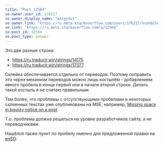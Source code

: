 ```yaml
---
title: "Post 12564"
se.owner.user_id: 176217
se.owner.display_name: "αλεχολυτ"
se.owner.link: "https://ru.meta.stackoverflow.com/users/176217/%ce%b1%ce%bb%ce%b5%cf%87%ce%bf%ce%bb%cf%85%cf%84"
se.link: "https://ru.meta.stackoverflow.com/a/12564"
se.post_id: 12564
se.post_type: answer
---
```

<p>Это две разные строки:</p>
<ul>
<li><a href="https://ru.traducir.win/strings/14175" rel="nofollow noreferrer">https://ru.traducir.win/strings/14175</a></li>
<li><a href="https://ru.traducir.win/strings/17377" rel="nofollow noreferrer">https://ru.traducir.win/strings/17377</a></li>
</ul>
<p>Склейка обеспечивается отдельно от переводов. Поэтому поправить это через механизм переводов можно лишь костылём - добавлением явного пробела в конце первой или в начале второй строки. Делать такой костыль я не считаю правильным.</p>
<p>Тем более, что проблемы с отсутствующими пробелами в некоторых склеенных текстах уже опубликованы на MSE, например, <a href="https://meta.stackexchange.com/q/387395/339911">Missing space in bounty notice on a post</a></p>
<p>Т.о. проблема должна решаться на уровне разработчиков сайта, а не переводчиками.</p>
<p>Нашёлся также пункт по пробелу именно для предложенной правки на <a href="https://meta.stackoverflow.com/q/423591/3240681">enSO</a>.</p>
